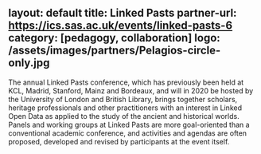 layout: default
title: Linked Pasts
partner-url: https://ics.sas.ac.uk/events/linked-pasts-6
category: [pedagogy, collaboration]
logo: /assets/images/partners/Pelagios-circle-only.jpg
---

The annual Linked Pasts conference, which has previously been held at KCL, Madrid, Stanford, Mainz and Bordeaux, and will in 2020 be hosted by the University of London and British Library, brings together scholars, heritage professionals and other practitioners with an interest in Linked Open Data as applied to the study of the ancient and historical worlds. Panels and working groups at Linked Pasts are more goal-oriented than a conventional academic conference, and activities and agendas are often proposed, developed and revised by participants at the event itself.
